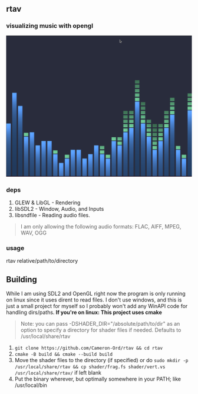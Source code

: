 ## rtav 
### visualizing music with opengl
![Example](example.png)
### deps
1. GLEW & LibGL - Rendering
2. libSDL2 - Window, Audio, and Inputs
3. libsndfile - Reading audio files. 
> I am only allowing the following audio formats: FLAC, AIFF, MPEG, WAV, OGG
### usage
rtav relative/path/to/directory
## Building
While I am using SDL2 and OpenGL right now the program is only running on linux since it uses dirent to read files. I don't use windows, and this is just a small project for myself so I probably won't add any WinAPI code for handling dirs/paths.
**If you're on linux: This project uses cmake**
> Note: you can pass -DSHADER_DIR="/absolute/path/to/dir" as an option to specify a directory for shader files if needed. Defaults to /usr/local/share/rtav
1. ```git clone https://github.com/Cameron-Ord/rtav && cd rtav```
2. ```cmake -B build && cmake --build build```
3. Move the shader files to the directory (if specified) or do ```sudo mkdir -p /usr/local/share/rtav && cp shader/frag.fs shader/vert.vs /usr/local/share/rtav/``` if left blank
4. Put the binary wherever, but optimally somewhere in your PATH; like /usr/local/bin
